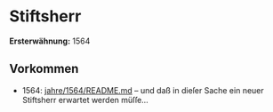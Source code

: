 # Stiftsherr

**Ersterwähnung:** 1564

## Vorkommen
- 1564: [jahre/1564/README.md](../jahre/1564/README.md) – und daß in dieſer Sache ein neuer
Stiftsherr erwartet werden müſſe...
